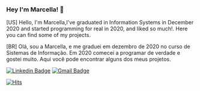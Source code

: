 ### Hey I'm Marcella! 👋

[US] Hello, I'm Marcella,I've graduated in Information Systems in December 2020 and started programming for real in 2020, and liked so much!. Here you can find some of my projects.

[BR] Olá, sou a Marcella, e me graduei em dezembro de 2020 no curso de Sistemas de Informação. Em 2020 comecei a programar de verdade e gostei muito. Aqui você pode encontrar alguns dos meus projetos.

<a href="https://www.linkedin.com/in/marcellaamorim/"><img alt="Linkedin Badge" src="https://img.shields.io/badge/-Marcella%20Amorim-6633cc?style=flat-square&logo=Linkedin&logoColor=white&link=https://www.linkedin.com/in/marcellaamorim/"/></a>
<a href="mailto:marcella.amorimsa@gmail.com"><img alt="Gmail Badge" src="https://img.shields.io/badge/-marcella.amorimsa@gmail.com-6633cc?style=flat-square&logo=Gmail&logoColor=white&link=mailto:marcella.amorimsa@gmail.com"/></a>


[![Hits](https://hits.seeyoufarm.com/api/count/incr/badge.svg?url=https%3A%2F%2Fgithub.com%2Fgjbae1212%2Fhit-counter&count_bg=%2397FF48&title_bg=%23F435C1&icon=&icon_color=%23E7E7E7&title=hits&edge_flat=false)](https://hits.seeyoufarm.com)
